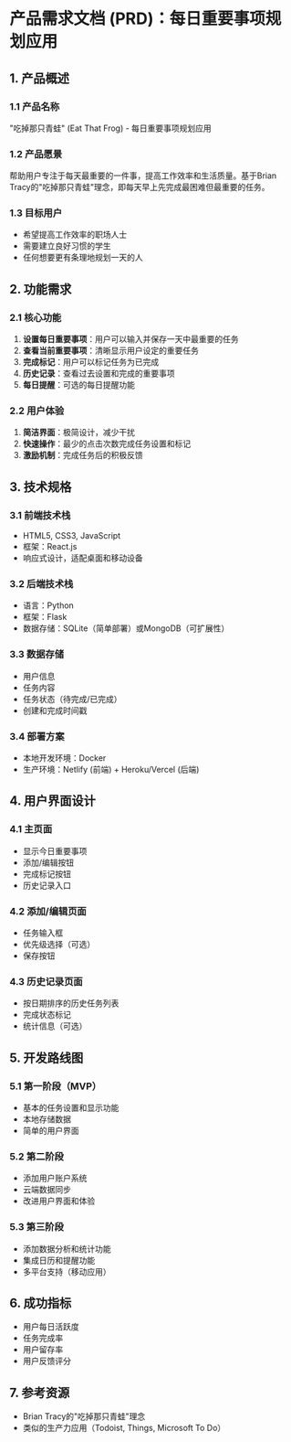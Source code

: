 # 产品需求文档 (PRD)：每日重要事项规划应用

## 1. 产品概述

### 1.1 产品名称
"吃掉那只青蛙" (Eat That Frog) - 每日重要事项规划应用

### 1.2 产品愿景
帮助用户专注于每天最重要的一件事，提高工作效率和生活质量。基于Brian Tracy的"吃掉那只青蛙"理念，即每天早上先完成最困难但最重要的任务。

### 1.3 目标用户
- 希望提高工作效率的职场人士
- 需要建立良好习惯的学生
- 任何想要更有条理地规划一天的人

## 2. 功能需求

### 2.1 核心功能
1. **设置每日重要事项**：用户可以输入并保存一天中最重要的任务
2. **查看当前重要事项**：清晰显示用户设定的重要任务
3. **完成标记**：用户可以标记任务为已完成
4. **历史记录**：查看过去设置和完成的重要事项
5. **每日提醒**：可选的每日提醒功能

### 2.2 用户体验
1. **简洁界面**：极简设计，减少干扰
2. **快速操作**：最少的点击次数完成任务设置和标记
3. **激励机制**：完成任务后的积极反馈

## 3. 技术规格

### 3.1 前端技术栈
- HTML5, CSS3, JavaScript
- 框架：React.js
- 响应式设计，适配桌面和移动设备

### 3.2 后端技术栈
- 语言：Python
- 框架：Flask
- 数据存储：SQLite（简单部署）或MongoDB（可扩展性）

### 3.3 数据存储
- 用户信息
- 任务内容
- 任务状态（待完成/已完成）
- 创建和完成时间戳

### 3.4 部署方案
- 本地开发环境：Docker
- 生产环境：Netlify (前端) + Heroku/Vercel (后端)

## 4. 用户界面设计

### 4.1 主页面
- 显示今日重要事项
- 添加/编辑按钮
- 完成标记按钮
- 历史记录入口

### 4.2 添加/编辑页面
- 任务输入框
- 优先级选择（可选）
- 保存按钮

### 4.3 历史记录页面
- 按日期排序的历史任务列表
- 完成状态标记
- 统计信息（可选）

## 5. 开发路线图

### 5.1 第一阶段（MVP）
- 基本的任务设置和显示功能
- 本地存储数据
- 简单的用户界面

### 5.2 第二阶段
- 添加用户账户系统
- 云端数据同步
- 改进用户界面和体验

### 5.3 第三阶段
- 添加数据分析和统计功能
- 集成日历和提醒功能
- 多平台支持（移动应用）

## 6. 成功指标
- 用户每日活跃度
- 任务完成率
- 用户留存率
- 用户反馈评分

## 7. 参考资源
- Brian Tracy的"吃掉那只青蛙"理念
- 类似的生产力应用（Todoist, Things, Microsoft To Do）
